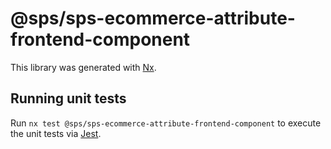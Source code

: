 # @sps/sps-ecommerce-attribute-frontend-component

This library was generated with [Nx](https://nx.dev).

## Running unit tests

Run `nx test @sps/sps-ecommerce-attribute-frontend-component` to execute the unit tests via [Jest](https://jestjs.io).
